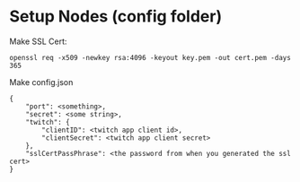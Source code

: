 # Setup Nodes (config folder)

Make SSL Cert:

`openssl req -x509 -newkey rsa:4096 -keyout key.pem -out cert.pem -days 365`

Make config.json

```
{
    "port": <something>,
    "secret": <some string>,
    "twitch": {
        "clientID": <twitch app client id>,
        "clientSecret": <twitch app client secret>
    },
    "sslCertPassPhrase": <the password from when you generated the ssl cert>
}
```